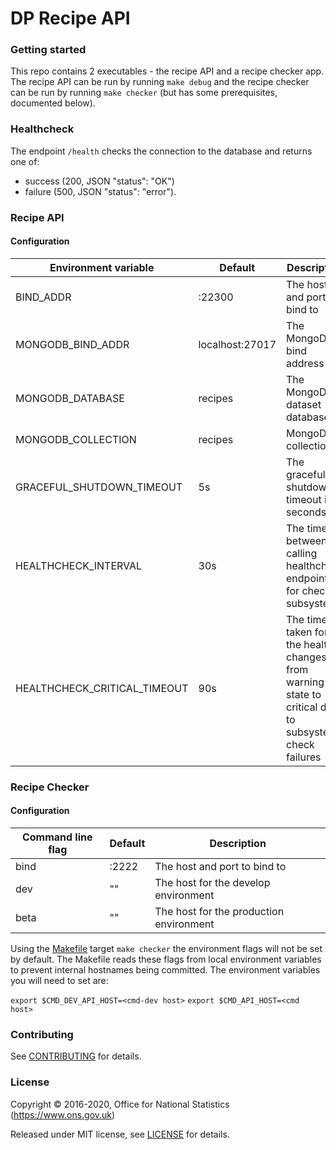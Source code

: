 DP Recipe API
=============

### Getting started

This repo contains 2 executables - the recipe API and a recipe checker app.
The recipe API can be run by running `make debug` and the recipe checker can be
run by running `make checker` (but has some prerequisites, documented below).

### Healthcheck

The endpoint `/health` checks the connection to the database and returns
one of:

* success (200, JSON "status": "OK")
* failure (500, JSON "status": "error").

### Recipe API

#### Configuration

| Environment variable         | Default                                | Description
| ---------------------------- | ---------------------------------------| -----------
| BIND_ADDR                    | :22300                                 | The host and port to bind to
| MONGODB_BIND_ADDR            | localhost:27017                        | The MongoDB bind address
| MONGODB_DATABASE             | recipes                                | The MongoDB dataset database
| MONGODB_COLLECTION           | recipes                                | MongoDB collection
| GRACEFUL_SHUTDOWN_TIMEOUT    | 5s                                     | The graceful shutdown timeout in seconds
| HEALTHCHECK_INTERVAL         | 30s                                    | The time between calling healthcheck endpoints for check subsystems
| HEALTHCHECK_CRITICAL_TIMEOUT | 90s                                    | The time taken for the health changes from warning state to critical due to subsystem check failures

### Recipe Checker

#### Configuration

| Command line flag    | Default                                   | Description
| -------------------- | ----------------------------------------- | -----------
| bind                 | :2222                                     | The host and port to bind to
| dev                  | ""                                        | The host for the develop environment
| beta                 | ""                                        | The host for the production environment

Using the [Makefile](Makefile) target `make checker` the environment flags will not be set by default.
The Makefile reads these flags from local environment variables to prevent internal hostnames
being committed. The environment variables you will need to set are:

`export $CMD_DEV_API_HOST=<cmd-dev host>`
`export $CMD_API_HOST=<cmd host>`

### Contributing

See [CONTRIBUTING](CONTRIBUTING.md) for details.

### License

Copyright © 2016-2020, Office for National Statistics (https://www.ons.gov.uk)

Released under MIT license, see [LICENSE](LICENSE.md) for details.
